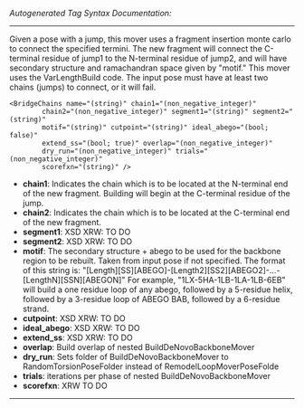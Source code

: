 _Autogenerated Tag Syntax Documentation:_

---
Given a pose with a jump, this mover uses a fragment insertion monte carlo to connect the specified termini. The new fragment will connect the C-terminal residue of jump1 to the N-terminal residue of jump2, and will have secondary structure and ramachandran space given by "motif." This mover uses the VarLengthBuild code. The input pose must have at least two chains (jumps) to connect, or it will fail.

```
<BridgeChains name="(string)" chain1="(non_negative_integer)"
        chain2="(non_negative_integer)" segment1="(string)" segment2="(string)"
        motif="(string)" cutpoint="(string)" ideal_abego="(bool; false)"
        extend_ss="(bool; true)" overlap="(non_negative_integer)"
        dry_run="(non_negative_integer)" trials="(non_negative_integer)"
        scorefxn="(string)" />
```

-   **chain1**: Indicates the chain which is to be located at the N-terminal end of the new fragment. Building will begin at the C-terminal residue of the jump.
-   **chain2**: Indicates the chain which is to be located at the C-terminal end of the new fragment.
-   **segment1**: XSD XRW: TO DO
-   **segment2**: XSD XRW: TO DO
-   **motif**: The secondary structure + abego to be used for the backbone region to be rebuilt. Taken from input pose if not specified. The format of this string is: "[Length][SS][ABEGO]-[Length2][SS2][ABEGO2]-...-[LengthN][SSN][ABEGON]" For example, "1LX-5HA-1LB-1LA-1LB-6EB" will build a one residue loop of any abego, followed by a 5-residue helix, followed by a 3-residue loop of ABEGO BAB, followed by a 6-residue strand.
-   **cutpoint**: XSD XRW: TO DO
-   **ideal_abego**: XSD XRW: TO DO
-   **extend_ss**: XSD XRW: TO DO
-   **overlap**: Build overlap of nested BuildDeNovoBackboneMover
-   **dry_run**: Sets folder of BuildDeNovoBackboneMover to RandomTorsionPoseFolder instead of RemodelLoopMoverPoseFolde
-   **trials**: iterations per phase of nested BuildDeNovoBackboneMover
-   **scorefxn**: XRW TO DO

---
